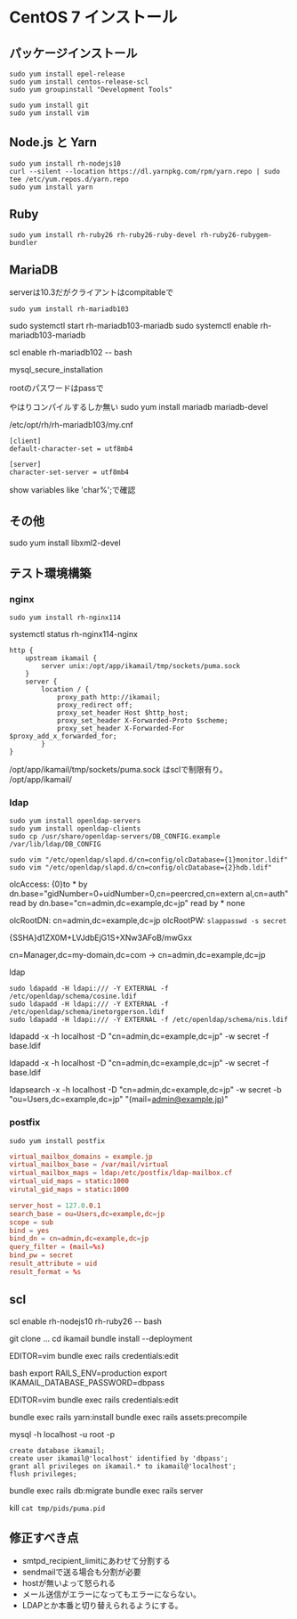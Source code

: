 # CentOS 7 インストール

## パッケージインストール

```
sudo yum install epel-release
sudo yum install centos-release-scl
sudo yum groupinstall "Development Tools"
```

```
sudo yum install git
sudo yum install vim
```


## Node.js と Yarn

```
sudo yum install rh-nodejs10
curl --silent --location https://dl.yarnpkg.com/rpm/yarn.repo | sudo tee /etc/yum.repos.d/yarn.repo
sudo yum install yarn
```

## Ruby

```
sudo yum install rh-ruby26 rh-ruby26-ruby-devel rh-ruby26-rubygem-bundler
```

## MariaDB

serverは10.3だがクライアントはcompitableで

```
sudo yum install rh-mariadb103
```

sudo systemctl start rh-mariadb103-mariadb
sudo systemctl enable rh-mariadb103-mariadb

scl enable rh-mariadb102 -- bash

mysql_secure_installation

rootのパスワードはpassで

やはりコンパイルするしか無い
sudo yum install mariadb mariadb-devel


/etc/opt/rh/rh-mariadb103/my.cnf

```
[client]
default-character-set = utf8mb4

[server]
character-set-server = utf8mb4
```

show variables like 'char%';で確認

## その他

sudo yum install libxml2-devel


## テスト環境構築

### nginx

```
sudo yum install rh-nginx114
```
systemctl status rh-nginx114-nginx

```
http {
    upstream ikamail {
        server unix:/opt/app/ikamail/tmp/sockets/puma.sock
    }
    server {
        location / {
            proxy_path http://ikamail;
            proxy_redirect off;
            proxy_set_header Host $http_host;
            proxy_set_header X-Forwarded-Proto $scheme;
            proxy_set_header X-Forwarded-For $proxy_add_x_forwarded_for;
        }
}
```

/opt/app/ikamail/tmp/sockets/puma.sock
はsclで制限有り。
/opt/app/ikamail/

### ldap

```
sudo yum install openldap-servers
sudo yum install openldap-clients
sudo cp /usr/share/openldap-servers/DB_CONFIG.example /var/lib/ldap/DB_CONFIG
```

```
sudo vim "/etc/openldap/slapd.d/cn=config/olcDatabase={1}monitor.ldif"
sudo vim "/etc/openldap/slapd.d/cn=config/olcDatabase={2}hdb.ldif"
```

olcAccess: {0}to * by dn.base="gidNumber=0+uidNumber=0,cn=peercred,cn=extern
 al,cn=auth" read by dn.base="cn=admin,dc=example,dc=jp" read by * none

olcRootDN: cn=admin,dc=example,dc=jp
olcRootPW: `slappasswd -s secret`


{SSHA}d1ZX0M+LVJdbEjG1S+XNw3AFoB/mwGxx

cn=Manager,dc=my-domain,dc=com -> cn=admin,dc=example,dc=jp

ldap

```
sudo ldapadd -H ldapi:/// -Y EXTERNAL -f /etc/openldap/schema/cosine.ldif
sudo ldapadd -H ldapi:/// -Y EXTERNAL -f /etc/openldap/schema/inetorgperson.ldif
sudo ldapadd -H ldapi:/// -Y EXTERNAL -f /etc/openldap/schema/nis.ldif
```


ldapadd -x -h localhost -D "cn=admin,dc=example,dc=jp" -w secret -f base.ldif

ldapadd -x -h localhost -D "cn=admin,dc=example,dc=jp" -w secret -f base.ldif

 ldapsearch -x -h localhost -D "cn=admin,dc=example,dc=jp" -w secret -b "ou=Users,dc=example,dc=jp" "(mail=admin@example.jp)"

### postfix

```
sudo yum install postfix
```

```main.cf
virtual_mailbox_domains = example.jp
virtual_mailbox_base = /var/mail/virtual
virtual_mailbox_maps = ldap:/etc/postfix/ldap-mailbox.cf
virtual_uid_maps = static:1000
virutal_gid_maps = static:1000
```


```ldap-mailbox.cf
server_host = 127.0.0.1
search_base = ou=Users,dc=example,dc=jp
scope = sub
bind = yes
bind_dn = cn=admin,dc=example,dc=jp
query_filter = (mail=%s)
bind_pw = secret
result_attribute = uid
result_format = %s
```

## scl

scl enable rh-nodejs10 rh-ruby26 -- bash

git clone ...
cd ikamail
bundle install --deployment

EDITOR=vim bundle exec rails credentials:edit

bash
export RAILS_ENV=production
export IKAMAIL_DATABASE_PASSWORD=dbpass

EDITOR=vim bundle exec rails credentials:edit


bundle exec rails yarn:install
bundle exec rails assets:precompile

mysql -h localhost -u root -p
```
create database ikamail;
create user ikamail@'localhost' identified by 'dbpass';
grant all privileges on ikamail.* to ikamail@'localhost';
flush privileges;
```

bundle exec rails db:migrate
bundle exec rails server

kill `cat tmp/pids/puma.pid`


## 修正すべき点

* smtpd_recipient_limitにあわせて分割する
* sendmailで送る場合も分割が必要
* hostが無いよって怒られる
* メール送信がエラーになってもエラーにならない。
* LDAPとか本番と切り替えられるようにする。
